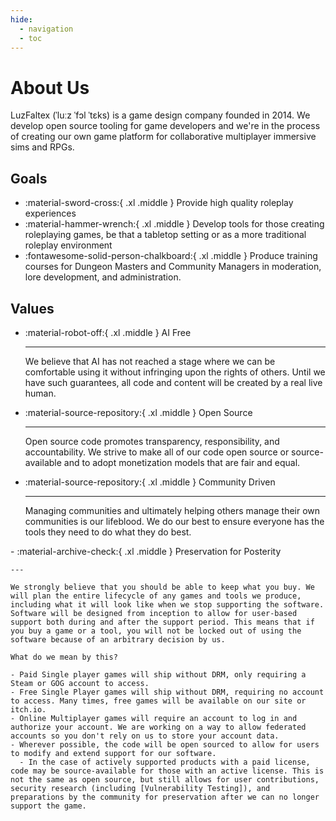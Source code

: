```yaml
---
hide:
  - navigation
  - toc
---
```


# About Us

LuzFaltex (ˈluːz ˈfɔl ˈtɛks) is a game design company founded in 2014. We develop open source tooling for game developers and we're in the process of creating our own game platform for collaborative multiplayer immersive sims and RPGs.

## Goals

<div class="grid cards" markdown>

- :material-sword-cross:{ .xl .middle } Provide high quality roleplay experiences
- :material-hammer-wrench:{ .xl .middle } Develop tools for those creating roleplaying games, be that a tabletop setting or as a more traditional roleplay environment
- :fontawesome-solid-person-chalkboard:{ .xl .middle } Produce training courses for Dungeon Masters and Community Managers in moderation, lore development, and administration.

</div>

## Values

<div class="grid cards" markdown>

-   :material-robot-off:{ .xl .middle } AI Free

    ---

    We believe that AI has not reached a stage where we can be comfortable using it without infringing upon the rights of others. Until we have such guarantees, all code and content will be created by a real live human.

-   :material-source-repository:{ .xl .middle } Open Source

    ---

    Open source code promotes transparency, responsibility, and accountability. We strive to make all of our code open source or source-available and to adopt monetization models that are fair and equal.

-   :material-source-repository:{ .xl .middle } Community Driven

    ---

    Managing communities and ultimately helping others manage their own communities is our lifeblood. We do our best to ensure everyone has the tools they need to do what they do best.

</div>

<div class="grid cards" markdown>
-   :material-archive-check:{ .xl .middle } Preservation for Posterity

    ---

    We strongly believe that you should be able to keep what you buy. We will plan the entire lifecycle of any games and tools we produce, including what it will look like when we stop supporting the software. Software will be designed from inception to allow for user-based support both during and after the support period. This means that if you buy a game or a tool, you will not be locked out of using the software because of an arbitrary decision by us.

    What do we mean by this?

    - Paid Single player games will ship without DRM, only requiring a Steam or GOG account to access.
    - Free Single Player games will ship without DRM, requiring no account to access. Many times, free games will be available on our site or itch.io.
    - Online Multiplayer games will require an account to log in and authorize your account. We are working on a way to allow federated accounts so you don't rely on us to store your account data.
    - Wherever possible, the code will be open sourced to allow for users to modify and extend support for our software.
      - In the case of actively supported products with a paid license, code may be source-available for those with an active license. This is not the same as open source, but still allows for user contributions, security research (including [Vulnerability Testing]), and preparations by the community for preservation after we can no longer support the game.    

  [Vulnerability Testing]: ./docs/vulnerabilityReporting.md

</div>